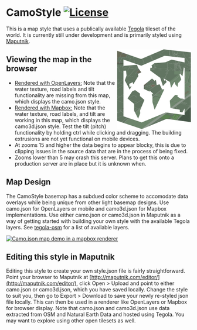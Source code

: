 # CamoStyle [![License](https://img.shields.io/badge/License-BSD%202--Clause-orange.svg)](https://opensource.org/licenses/BSD-2-Clause)
This is a map style that uses a publically available [Tegola](https://github.com/terranodo/tegola) tileset of the world. It is currently still under development and is primarily styled using [Maputnik](https://github.com/maputnik/editor).

<img align="right" alt="TegolaCamoStyle" src="logo.png" />

## Viewing the map in the browser
- [Rendered with OpenLayers:](http://htmlpreview.github.io/?https://github.com/PetersonGIS/CamoStyle/blob/master/live-map.html)
Note that the water texture, road labels and tilt functionality are missing from this map, which displays the camo.json style.
- [Rendered with Mapbox:](http://www.gretchenpeterson.com/live-map-mapbox.html) 
  Note that the water texture, road labels, and tilt are working in this map, which displays the camo3d.json style. Test the tilt (pitch)   functionality by holding ctrl while clicking and dragging. The building extrusions are not yet functional on mobile devices.
- At zooms 15 and higher the data begins to appear blocky, this is due to clipping issues in the source data that are in the process of being fixed.
- Zooms lower than 5 may crash this server. Plans to get this onto a production server are in place but it is unknown when.

## Map Design

The CamoStyle basemap has a subdued color scheme to accomodate data overlays while being unique from other light basemap designs. Use camo.json for OpenLayers or mobile and camo3d.json for Mapbox implementations. Use either camo.json or camo3d.json in Maputnik as a way of getting started with building your own style with the available Tegola layers. See [tegola-osm](https://github.com/terranodo/tegola-osm) for a list of available layers.

[![Camo.json map demo in a mapbox renderer](demo.gif)](http://www.gretchenpeterson.com/live-map-mapbox.html#14.66/50.7173/7.1318/-52/60)

## Editing this style in Maputnik

Editing this style to create your own style.json file is fairly straightforward. Point your browser to Maputnik at  [http://maputnik.com/editor/](http://maputnik.com/editor/), click Open > Upload and point to either camo.json or camo3d.json, which you have saved locally. Change the style to suit you, then go to Export > Download to save your newly re-styled json file locally. This can then be used in a renderer like OpenLayers or Mapbox for browser display. Note that camo.json and camo3d.json use data extracted from OSM and Natural Earth Data and hosted using Tegola. You may want to explore using other open tilesets as well.
